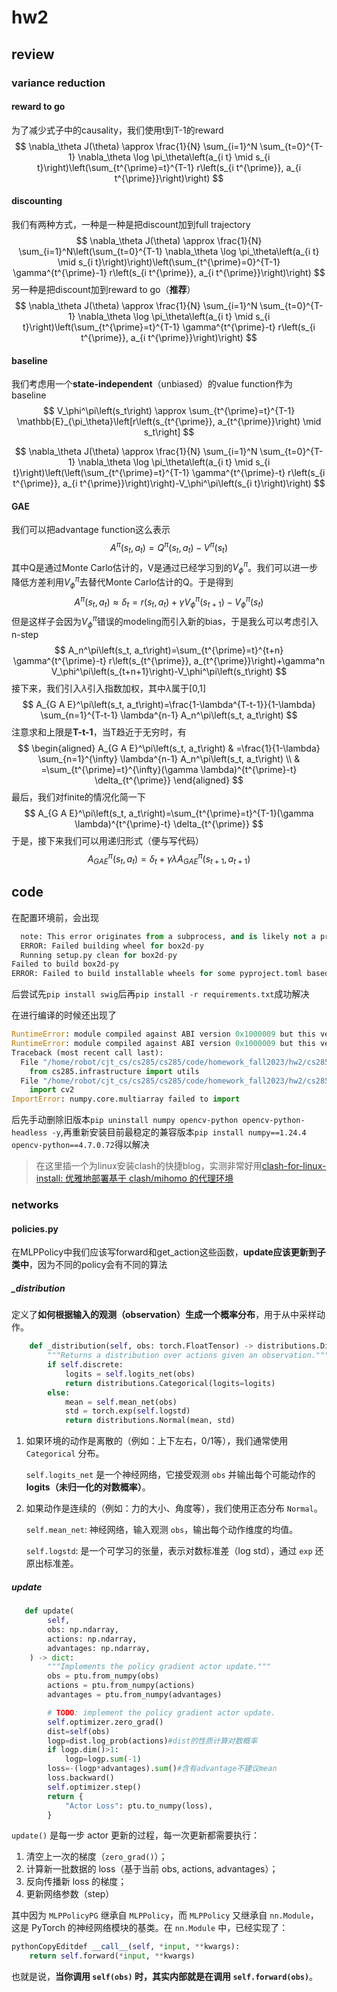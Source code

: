 # hw2

## review

### variance reduction

#### reward to go

为了减少式子中的causality，我们使用t到T-1的reward
$$
\nabla_\theta J(\theta) \approx \frac{1}{N} \sum_{i=1}^N \sum_{t=0}^{T-1} \nabla_\theta \log \pi_\theta\left(a_{i t} \mid s_{i t}\right)\left(\sum_{t^{\prime}=t}^{T-1} r\left(s_{i t^{\prime}}, a_{i t^{\prime}}\right)\right)
$$

#### discounting

我们有两种方式，一种是一种是把discount加到full trajectory
$$
\nabla_\theta J(\theta) \approx \frac{1}{N} \sum_{i=1}^N\left(\sum_{t=0}^{T-1} \nabla_\theta \log \pi_\theta\left(a_{i t} \mid s_{i t}\right)\right)\left(\sum_{t^{\prime}=0}^{T-1} \gamma^{t^{\prime}-1} r\left(s_{i t^{\prime}}, a_{i t^{\prime}}\right)\right)
$$
另一种是把discount加到reward to go（**推荐**）
$$
\nabla_\theta J(\theta) \approx \frac{1}{N} \sum_{i=1}^N \sum_{t=0}^{T-1} \nabla_\theta \log \pi_\theta\left(a_{i t} \mid s_{i t}\right)\left(\sum_{t^{\prime}=t}^{T-1} \gamma^{t^{\prime}-t} r\left(s_{i t^{\prime}}, a_{i t^{\prime}}\right)\right)
$$

#### baseline

我们考虑用一个**state-independent**（unbiased）的value function作为baseline
$$
V_\phi^\pi\left(s_t\right) \approx \sum_{t^{\prime}=t}^{T-1} \mathbb{E}_{\pi_\theta}\left[r\left(s_{t^{\prime}}, a_{t^{\prime}}\right) \mid s_t\right]
$$

$$
\nabla_\theta J(\theta) \approx \frac{1}{N} \sum_{i=1}^N \sum_{t=0}^{T-1} \nabla_\theta \log \pi_\theta\left(a_{i t} \mid s_{i t}\right)\left(\left(\sum_{t^{\prime}=t}^{T-1} \gamma^{t^{\prime}-t} r\left(s_{i t^{\prime}}, a_{i t^{\prime}}\right)\right)-V_\phi^\pi\left(s_{i t}\right)\right)
$$

#### GAE

我们可以把advantage function这么表示
$$
A^\pi\left(s_t, a_t\right)=Q^\pi\left(s_t, a_t\right)-V^\pi\left(s_t\right)
$$
其中Q是通过Monte Carlo估计的，V是通过已经学习到的$V_\phi^\pi$。我们可以进一步降低方差利用$V_\phi^\pi$去替代Monte Carlo估计的Q。于是得到
$$
A^\pi\left(s_t, a_t\right) \approx \delta_t=r\left(s_t, a_t\right)+\gamma V_\phi^\pi\left(s_{t+1}\right)-V_\phi^\pi\left(s_t\right)
$$
但是这样子会因为$V_\phi^\pi$错误的modeling而引入新的bias，于是我么可以考虑引入n-step
$$
A_n^\pi\left(s_t, a_t\right)=\sum_{t^{\prime}=t}^{t+n} \gamma^{t^{\prime}-t} r\left(s_{t^{\prime}}, a_{t^{\prime}}\right)+\gamma^n V_\phi^\pi\left(s_{t+n+1}\right)-V_\phi^\pi\left(s_t\right)
$$
接下来，我们引入$\lambda$引入指数加权，其中$\lambda$属于[0,1]
$$
A_{G A E}^\pi\left(s_t, a_t\right)=\frac{1-\lambda^{T-t-1}}{1-\lambda} \sum_{n=1}^{T-t-1} \lambda^{n-1} A_n^\pi\left(s_t, a_t\right)
$$
注意求和上限是**T-t-1**，当T趋近于无穷时，有
$$
\begin{aligned}
A_{G A E}^\pi\left(s_t, a_t\right) & =\frac{1}{1-\lambda} \sum_{n=1}^{\infty} \lambda^{n-1} A_n^\pi\left(s_t, a_t\right) \\
& =\sum_{t^{\prime}=t}^{\infty}(\gamma \lambda)^{t^{\prime}-t} \delta_{t^{\prime}}
\end{aligned}
$$
最后，我们对finite的情况化简一下
$$
A_{G A E}^\pi\left(s_t, a_t\right)=\sum_{t^{\prime}=t}^{T-1}(\gamma \lambda)^{t^{\prime}-t} \delta_{t^{\prime}}
$$
于是，接下来我们可以用递归形式（便与写代码）
$$
A_{G A E}^\pi\left(s_t, a_t\right)=\delta_t+\gamma \lambda A_{G A E}^\pi\left(s_{t+1}, a_{t+1}\right)
$$

## code

在配置环境前，会出现

```python
  note: This error originates from a subprocess, and is likely not a problem with pip.
  ERROR: Failed building wheel for box2d-py
  Running setup.py clean for box2d-py
Failed to build box2d-py
ERROR: Failed to build installable wheels for some pyproject.toml based projects (box2d-py)
```

后尝试先`pip install swig`后再`pip install -r requirements.txt`成功解决

在进行编译的时候还出现了

```python
RuntimeError: module compiled against ABI version 0x1000009 but this version of numpy is 0x2000000                                                                                          
RuntimeError: module compiled against ABI version 0x1000009 but this version of numpy is 0x2000000                                                                                          
Traceback (most recent call last):
  File "/home/robot/cjt_cs/cs285/cs285/code/homework_fall2023/hw2/cs285/scripts/run_hw2.py", line 14, in <module>
    from cs285.infrastructure import utils
  File "/home/robot/cjt_cs/cs285/cs285/code/homework_fall2023/hw2/cs285/infrastructure/utils.py", line 6, in <module>
    import cv2
ImportError: numpy.core.multiarray failed to import
```

后先手动删除旧版本`pip uninstall numpy opencv-python opencv-python-headless -y`,再重新安装目前最稳定的兼容版本`pip install numpy==1.24.4 opencv-python==4.7.0.72`得以解决

> 在这里插一个为linux安装clash的快捷blog，实测非常好用[clash-for-linux-install: 优雅地部署基于 clash/mihomo 的代理环境](https://gitee.com/tools-repo/clash-for-linux-install)

### networks

#### policies.py

在MLPPolicy中我们应该写forward和get_action这些函数，**update应该更新到子类中**，因为不同的policy会有不同的算法

##### _distribution

定义了**如何根据输入的观测（observation）生成一个概率分布**，用于从中采样动作。

```python
    def _distribution(self, obs: torch.FloatTensor) -> distributions.Distribution:
        """Returns a distribution over actions given an observation."""
        if self.discrete:
            logits = self.logits_net(obs)
            return distributions.Categorical(logits=logits)
        else:
            mean = self.mean_net(obs)
            std = torch.exp(self.logstd)
            return distributions.Normal(mean, std)
```

1. 如果环境的动作是离散的（例如：上下左右，0/1等），我们通常使用 `Categorical` 分布。

   `self.logits_net` 是一个神经网络，它接受观测 `obs` 并输出每个可能动作的**logits（未归一化的对数概率）**。

2. 如果动作是连续的（例如：力的大小、角度等），我们使用正态分布 `Normal`。

   `self.mean_net`: 神经网络，输入观测 `obs`，输出每个动作维度的均值。

   `self.logstd`: 是一个可学习的张量，表示对数标准差（log std），通过 `exp` 还原出标准差。

##### update

```python
   def update(
        self,
        obs: np.ndarray,
        actions: np.ndarray,
        advantages: np.ndarray,
    ) -> dict:
        """Implements the policy gradient actor update."""
        obs = ptu.from_numpy(obs)
        actions = ptu.from_numpy(actions)
        advantages = ptu.from_numpy(advantages)

        # TODO: implement the policy gradient actor update.
        self.optimizer.zero_grad()
        dist=self(obs)
        logp=dist.log_prob(actions)#dist的性质计算对数概率
        if logp.dim()>1:
            logp=logp.sum(-1)
        loss=-(logp*advantages).sum()#含有advantage不建议mean
        loss.backward()
        self.optimizer.step()
        return {
            "Actor Loss": ptu.to_numpy(loss),
        }
```

`update()` 是每一步 actor 更新的过程，每一次更新都需要执行：

1. 清空上一次的梯度（`zero_grad()`）；
2. 计算新一批数据的 loss（基于当前 obs, actions, advantages）；
3. 反向传播新 loss 的梯度；
4. 更新网络参数（step）

其中因为 `MLPPolicyPG` 继承自 `MLPPolicy`，而 `MLPPolicy` 又继承自 `nn.Module`，这是 PyTorch 的神经网络模块的基类。在 `nn.Module` 中，已经实现了：

```python
pythonCopyEditdef __call__(self, *input, **kwargs):
    return self.forward(*input, **kwargs)
```

也就是说，**当你调用 `self(obs)` 时，其实内部就是在调用 `self.forward(obs)`**。